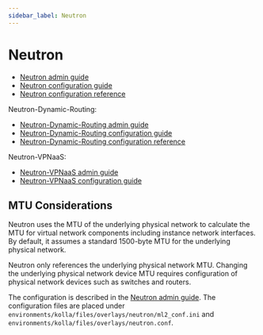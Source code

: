 ```yaml
---
sidebar_label: Neutron
---
```


# Neutron

* [Neutron admin guide](https://docs.openstack.org/neutron/latest/admin/index.html)
* [Neutron configuration guide](https://docs.openstack.org/neutron/latest/configuration/index.html)
* [Neutron configuration reference](https://docs.openstack.org/neutron/latest/configuration/config.html)

Neutron-Dynamic-Routing:

* [Neutron-Dynamic-Routing admin guide](https://docs.openstack.org/neutron-dynamic-routing/latest/admin/index.html)
* [Neutron-Dynamic-Routing configuration guide](https://docs.openstack.org/neutron-dynamic-routing/latest/configuration/index.html)
* [Neutron-Dynamic-Routing configuration reference](https://docs.openstack.org/neutron-dynamic-routing/latest/configuration/bgp_dragent.html)

Neutron-VPNaaS:

* [Neutron-VPNaaS admin guide](https://docs.openstack.org/neutron-vpnaas/latest/admin/index.html)
* [Neutron-VPNaaS configuration guide](https://docs.openstack.org/neutron-vpnaas/latest/configuration/index.html)

## MTU Considerations

Neutron uses the MTU of the underlying physical network to calculate the MTU for virtual network
components including instance network interfaces. By default, it assumes a standard 1500-byte MTU
for the underlying physical network.

Neutron only references the underlying physical network MTU. Changing the underlying physical network
device MTU requires configuration of physical network devices such as switches and routers.

The configuration is described in the [Neutron admin guide](https://docs.openstack.org/neutron/latest/admin/config-mtu.html).
The configuration files are placed under `environments/kolla/files/overlays/neutron/ml2_conf.ini`
and `environments/kolla/files/overlays/neutron.conf`.
